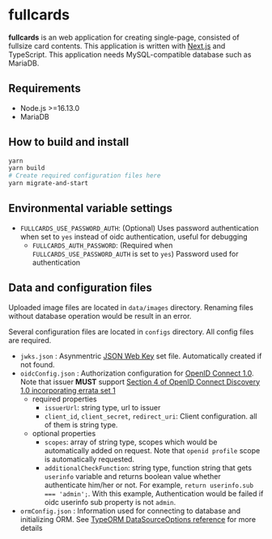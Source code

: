 # fullcards

**fullcards** is an web application for creating single-page, consisted of fullsize card contents.
This application is written with [Next.js](https://nextjs.org) and TypeScript. This application needs MySQL-compatible database such as MariaDB.

## Requirements

- Node.js >=16.13.0
- MariaDB

## How to build and install

```bash
yarn
yarn build
# Create required configuration files here
yarn migrate-and-start
```

## Environmental variable settings
- `FULLCARDS_USE_PASSWORD_AUTH`: (Optional) Uses password authentication when set to `yes` instead of oidc authentication, useful for debugging
  - `FULLCARDS_AUTH_PASSWORD`: (Required when `FULLCARDS_USE_PASSWORD_AUTH` is set to `yes`) Password used for authentication

## Data and configuration files

Uploaded image files are located in `data/images` directory. Renaming files without database operation would be result in an error.

Several configuration files are located in `configs` directory. All config files are required.

- `jwks.json` : Asynmentric [JSON Web Key](https://datatracker.ietf.org/doc/html/rfc7517) set file. Automatically created if not found.
- `oidcConfig.json` : Authorization configuration for [OpenID Connect 1.0](https://openid.net/specs/openid-connect-core-1_0.html). Note that issuer **MUST** support [Section 4 of OpenID Connect Discovery 1.0 incorporating errata set 1](https://openid.net/specs/openid-connect-discovery-1_0.html#ProviderConfig)
  - required properties
    - `issuerUrl`: string type, url to issuer
    - `client_id`, `client_secret`, `redirect_uri`: Client configuration. all of them is string type.
  - optional properties
    - `scopes`: array of string type, scopes which would be automatically added on request. Note that `openid profile` scope is automatically requested.
    - `additionalCheckFunction`: string type, function string that gets `userinfo` variable and returns boolean value whether authenticate him/her or not. For example, `return userinfo.sub === 'admin';`. With this example, Authentication would be failed if oidc userinfo sub property is not `admin`.
- `ormConfig.json` : Information used for connecting to database and initializing ORM. See [TypeORM DataSourceOptions reference](https://typeorm.io/data-source-options) for more details
